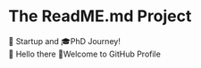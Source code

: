 # The ReadME.md Project
🚀 Startup and 🎓PhD Journey!<br>
👋 Hello there
👏Welcome to GitHub Profile<br>
 

